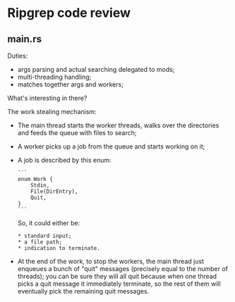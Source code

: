 Ripgrep code review
===================

main.rs
-------

Duties:

* args parsing and actual searching delegated to mods;
* multi-threading handling;
* matches together args and workers;

What's interesting in there?

The work stealing mechanism:

* The main thread starts the worker threads, walks over the directories and
  feeds the queue with files to search;

* A worker picks up a job from the queue and starts working on it;

* A job is described by this enum:

      ```
      enum Work {
          Stdin,
          File(DirEntry),
          Quit,
      }
      ```

    So, it could either be:

      * standard input;
      * a file path;
      * indication to terminate.

* At the end of the work, to stop the workers, the main thread just enqueues a
  bunch of "quit" messages (precisely equal to the number of threads); you can
  be sure they will all quit because when one thread picks a quit message it
  immediately terminate, so the rest of them will eventually pick the remaining
  quit messages.
